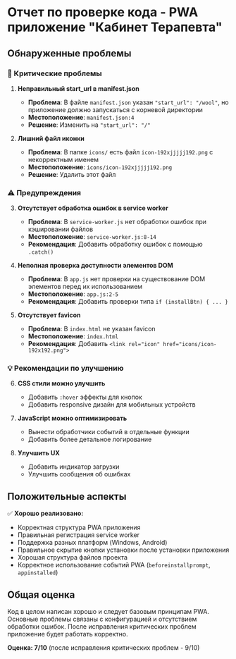 # Отчет по проверке кода - PWA приложение "Кабинет Терапевта"

## Обнаруженные проблемы

### 🔴 Критические проблемы

1. **Неправильный start_url в manifest.json**
   - **Проблема**: В файле `manifest.json` указан `"start_url": "/wool"`, но приложение должно запускаться с корневой директории
   - **Местоположение**: `manifest.json:4`
   - **Решение**: Изменить на `"start_url": "/"`

2. **Лишний файл иконки**
   - **Проблема**: В папке `icons/` есть файл `icon-192xjjjjj192.png` с некорректным именем
   - **Местоположение**: `icons/icon-192xjjjjj192.png`
   - **Решение**: Удалить этот файл

### ⚠️ Предупреждения

3. **Отсутствует обработка ошибок в service worker**
   - **Проблема**: В `service-worker.js` нет обработки ошибок при кэшировании файлов
   - **Местоположение**: `service-worker.js:8-14`
   - **Рекомендация**: Добавить обработку ошибок с помощью `.catch()`

4. **Неполная проверка доступности элементов DOM**
   - **Проблема**: В `app.js` нет проверки на существование DOM элементов перед их использованием
   - **Местоположение**: `app.js:2-5`
   - **Рекомендация**: Добавить проверки типа `if (installBtn) { ... }`

5. **Отсутствует favicon**
   - **Проблема**: В `index.html` не указан favicon
   - **Местоположение**: `index.html`
   - **Рекомендация**: Добавить `<link rel="icon" href="icons/icon-192x192.png">`

### 💡 Рекомендации по улучшению

6. **CSS стили можно улучшить**
   - Добавить `:hover` эффекты для кнопок
   - Добавить responsive дизайн для мобильных устройств

7. **JavaScript можно оптимизировать**
   - Вынести обработчики событий в отдельные функции
   - Добавить более детальное логирование

8. **Улучшить UX**
   - Добавить индикатор загрузки
   - Улучшить сообщения об ошибках

## Положительные аспекты

✅ **Хорошо реализовано:**
- Корректная структура PWA приложения
- Правильная регистрация service worker
- Поддержка разных платформ (Windows, Android)
- Правильное скрытие кнопки установки после установки приложения
- Хорошая структура файлов проекта
- Корректное использование событий PWA (`beforeinstallprompt`, `appinstalled`)

## Общая оценка

Код в целом написан хорошо и следует базовым принципам PWA. Основные проблемы связаны с конфигурацией и отсутствием обработки ошибок. После исправления критических проблем приложение будет работать корректно.

**Оценка: 7/10** (после исправления критических проблем - 9/10)